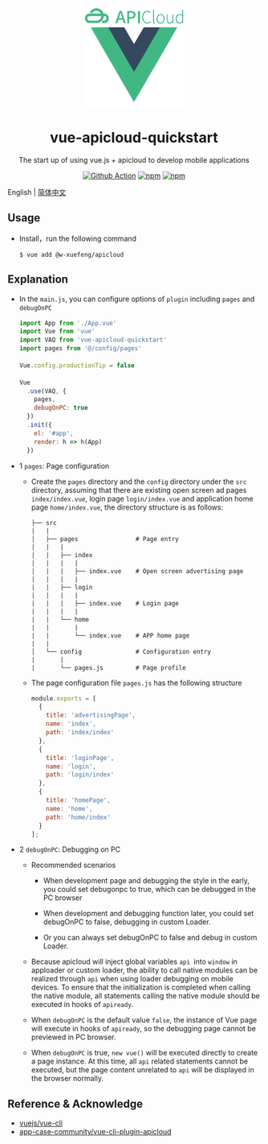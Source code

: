 <div align="center">
  <img width="200" src="./assets/logo.png">
  <h1>vue-apicloud-quickstart</h1>
  <p> The start up of using vue.js + apicloud to develop mobile applications</p>

[![Github Action](https://github.com/w-xuefeng/vue-apicloud-quickstart/workflows/Node%20CI/badge.svg?branch=master)](https://github.com/w-xuefeng/vue-apicloud-quickstart)
[![npm](https://img.shields.io/npm/v/vue-apicloud-quickstart?style=flat)](https://www.npmjs.com/package/vue-apicloud-quickstart)
[![npm](https://img.shields.io/npm/dt/vue-apicloud-quickstart?style=flat)](https://www.npmjs.com/package/vue-apicloud-quickstart)

</div>

English | [简体中文](./README_zh.md)

## Usage

- Install，run the following command

  ```shell
  $ vue add @w-xuefeng/apicloud
  ```

## Explanation

- In the `main.js`, you can configure options of `plugin` including `pages` and `debugOnPC`

  ```js
  import App from './App.vue'
  import Vue from 'vue'
  import VAQ from 'vue-apicloud-quickstart'
  import pages from '@/config/pages'

  Vue.config.productionTip = false

  Vue
    .use(VAQ, {
      pages,
      debugOnPC: true
    })
    .init({
      el: '#app',
      render: h => h(App)
    })
  ```

- 1 `pages`: Page configuration

  - Create the `pages` directory and the `config` directory under the `src` directory, assuming that there are existing open screen ad pages
`index/index.vue`, login page `login/index.vue` and application home page `home/index.vue`, the directory structure is as follows:

    ```
    ├── src
    |   |
    │   ├── pages                # Page entry
    |   |   |
    |   |   ├── index
    |   |   |   |
    |   |   |   ├── index.vue    # Open screen advertising page
    |   |   |   |
    |   |   ├── login
    |   |   |   |
    |   |   |   ├── index.vue    # Login page
    |   |   |   |
    |   |   └── home
    |   |       |
    |   |       └── index.vue    # APP home page
    |   |
    │   └── config               # Configuration entry
    |       |
    |       └── pages.js         # Page profile
    ```

  - The page configuration file `pages.js` has the following structure

    ```js
    module.exports = [
      {
        title: 'advertisingPage',
        name: 'index',
        path: 'index/index'
      },
      {
        title: 'loginPage',
        name: 'login',
        path: 'login/index'
      },
      {
        title: 'homePage',
        name: 'home',
        path: 'home/index'
      }
    ];

    ```

- 2 `debugOnPC`: Debugging on PC

  - Recommended scenarios 

    - When development page and debugging the style in the early, you could set debugonpc to true, which can be debugged in the PC browser

    - When development and debugging function later, you could set debugOnPC to false, debugging in custom Loader.

    - Or you can always set debugOnPC to false and debug in custom Loader.

  - Because apicloud will inject global variables `api `into `window` in apploader or custom loader, the ability to call native modules can be realized through `api` when using loader debugging on mobile devices. To ensure that the initialization is completed when calling the native module, all statements calling the native module should be executed in hooks of `apiready`.

  - When `debugOnPC` is the default value `false`, the instance of Vue page will execute in hooks of `apiready`, so the debugging page cannot be previewed in PC browser.

  - When `debugOnPC` is true, `new vue()` will be executed directly to create a page instance. At this time, all `api` related statements cannot be executed, but the page content unrelated to `api` will be displayed in the browser normally.
  
  
## Reference & Acknowledge 

- [vuejs/vue-cli](https://github.com/vuejs/vue-cli)
- [app-case-community/vue-cli-plugin-apicloud](https://github.com/app-case-community/vue-cli-plugin-apicloud)
